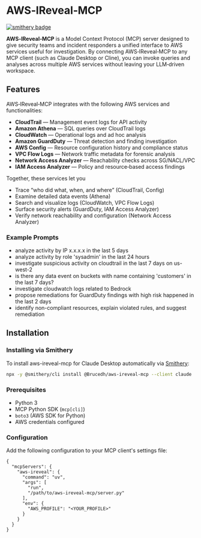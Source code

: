 # AWS‑IReveal‑MCP

[![smithery badge](https://smithery.ai/badge/@Brucedh/aws-ireveal-mcp)](https://smithery.ai/server/@Brucedh/aws-ireveal-mcp)

**AWS‑IReveal‑MCP** is a Model Context Protocol (MCP) server designed to give security teams and incident responders a unified interface to AWS services useful for investigation. By connecting AWS‑IReveal‑MCP to any MCP client (such as Claude Desktop or Cline), you can invoke queries and analyses across multiple AWS services without leaving your LLM‑driven workspace.

## Features

AWS‑IReveal‑MCP integrates with the following AWS services and functionalities:

- **CloudTrail** — Management event logs for API activity  
- **Amazon Athena** — SQL queries over CloudTrail logs  
- **CloudWatch** — Operational logs and ad hoc analysis  
- **Amazon GuardDuty** — Threat detection and finding investigation  
- **AWS Config** — Resource configuration history and compliance status  
- **VPC Flow Logs** — Network traffic metadata for forensic analysis  
- **Network Access Analyzer** — Reachability checks across SG/NACL/VPC  
- **IAM Access Analyzer** — Policy and resource‑based access findings  

Together, these services let you  
- Trace “who did what, when, and where” (CloudTrail, Config)  
- Examine detailed data events (Athena)  
- Search and visualize logs (CloudWatch, VPC Flow Logs)  
- Surface security alerts (GuardDuty, IAM Access Analyzer)  
- Verify network reachability and configuration (Network Access Analyzer)  

### Example Prompts

- analyze activity by IP x.x.x.x in the last 5 days
- analyze activity by role 'sysadmin' in the last 24 hours
- investigate suspicious activity on cloudtrail in the last 7 days on us-west-2
- is there any data event on buckets with name containing 'customers' in the last 7 days?
- investigate cloudwatch logs related to Bedrock
- propose remediations for GuardDuty findings with high risk happened in the last 2 days
- identify non-compliant resources, explain violated rules, and suggest remediation

## Installation

### Installing via Smithery

To install aws-ireveal-mcp for Claude Desktop automatically via [Smithery](https://smithery.ai/server/@Brucedh/aws-ireveal-mcp):

```bash
npx -y @smithery/cli install @Brucedh/aws-ireveal-mcp --client claude
```

### Prerequisites

- Python 3
- MCP Python SDK (`mcp[cli]`)  
- `boto3` (AWS SDK for Python)  
- AWS credentials configured

### Configuration
Add the following configuration to your MCP client's settings file:

```
{
  "mcpServers": {
    "aws-ireveal": {
      "command": "uv",
      "args": [
        "run",
        "/path/to/aws-ireveal-mcp/server.py"
      ],
      "env": {
        "AWS_PROFILE": "<YOUR_PROFILE>"
      }
    }
  }
}
```
